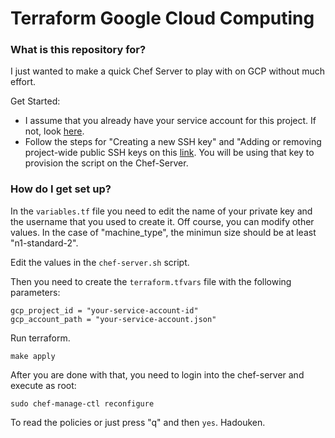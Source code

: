 # Terraform Google Cloud Computing #



### What is this repository for? ###

I just wanted to make a quick Chef Server to play with on GCP without much effort.

Get Started:
* I assume that you already have your service account for this project. If not, look [here](https://github.com/LucianoAdonis/Modulo-de-Terraform-para-GCP#prerrequisitos).
* Follow the steps for "Creating a new SSH key" and "Adding or removing project-wide public SSH keys on this [link](https://cloud.google.com/compute/docs/instances/adding-removing-ssh-keys). You will be using that key to provision the script on the Chef-Server.

### How do I get set up? ###

In the `variables.tf` file you need to edit the name of your private key and the username that you used to create it. Off course, you can modify other values. In the case of "machine_type", the minimun size should be at least "n1-standard-2".

Edit the values in the `chef-server.sh` script.

Then you need to create the `terraform.tfvars` file with the following parameters:

```
gcp_project_id = "your-service-account-id"
gcp_account_path = "your-service-account.json"
```

Run terraform.
```
make apply
```

After you are done with that, you need to login into the chef-server and execute as root:

```
sudo chef-manage-ctl reconfigure
```

To read the policies or just press "q" and then `yes`. Hadouken.